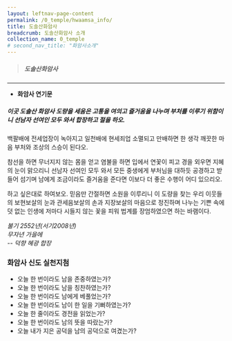 ```yaml
---
layout: leftnav-page-content
permalink: /0_temple/hwaamsa_info/
title: 도솔산화암사
breadcrumb: 도솔산화암사 소개
collection_name: 0_temple
# second_nav_title: "화암사소개"
---
```


> ##### **도솔산화암사**
---
* **화암사 연기문**

##### **이곳 도솔산 화암사 도량을 세움은 고통을 여의고 즐거움을 나누며 부처를 이루기 위함이니 선남자 선여인 모두 와서 합장하고 절을 하오.**

백팔배에 전세업장이 녹아지고 일천배에 현세죄업 소멸되고 만배하면 한 생각 깨끗한 마음 부처와 조상의 스승이 된다오. 

참선을 하면 무너지지 않는 몸을 얻고 염불을 하면 입에서 연꽃이 피고 경을 외우면 지혜의 눈이 맑으리니 선남자 선여인 모두 와서 모든 중생에게 부처님을 대하듯 공경하고 받들어 섬기며 남에게 조금이라도 즐거움을 준다면 이보다 더 좋은 수행이 어디 있으리오.

하고 싶은대로 하여보오. 믿음만 간절하면 소원을 이루리니 이 도량을 찾는 우리 이웃들의 보현보살의 눈과 관세음보살의 손과 지장보살의 마음으로 정진하며 나누는 기쁜 속에 덧 없는 인생에 저마다 시들지 않는 꽃을 피워 법계를 장엄하였으면 하는 바램이다.


*불기 2552년(서기2008년) <br> 무자년 가을에 <br> -- 덕향 혜광 합장*

### **화암사 신도 실천지첨**
- 오늘 한 번이라도 남을 존중하였는가?
- 오늘 한 번이라도 남을 칭찬하였는가?
- 오늘 한 번이라도 남에게 베풀었는가?
- 오늘 한 번이라도 남이 한 일을 기뻐하였는가?
- 오늘 한 줄이라도 경전을 읽었는가?
- 오늘 한 번이라도 남의 뜻을 따랐는가?
- 오늘 내가 지은 공덕을 남의 공덕으로 여겼는가?

